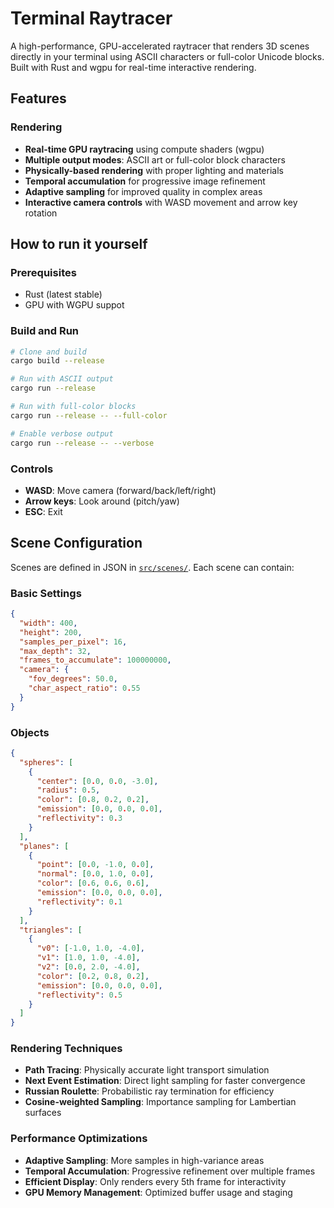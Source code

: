 # Terminal Raytracer

A high-performance, GPU-accelerated raytracer that renders 3D scenes directly in your terminal using ASCII characters or full-color Unicode blocks. Built with Rust and wgpu for real-time interactive rendering.

## Features

### Rendering

- **Real-time GPU raytracing** using compute shaders (wgpu)
- **Multiple output modes**: ASCII art or full-color block characters
- **Physically-based rendering** with proper lighting and materials
- **Temporal accumulation** for progressive image refinement
- **Adaptive sampling** for improved quality in complex areas
- **Interactive camera controls** with WASD movement and arrow key rotation

## How to run it yourself

### Prerequisites

- Rust (latest stable)
- GPU with WGPU suppot

### Build and Run

```bash
# Clone and build
cargo build --release

# Run with ASCII output
cargo run --release

# Run with full-color blocks
cargo run --release -- --full-color

# Enable verbose output
cargo run --release -- --verbose
```

### Controls

- **WASD**: Move camera (forward/back/left/right)
- **Arrow keys**: Look around (pitch/yaw)
- **ESC**: Exit

## Scene Configuration

Scenes are defined in JSON in [`src/scenes/`](src/scenes/). Each scene can contain:

### Basic Settings

```json
{
  "width": 400,
  "height": 200,
  "samples_per_pixel": 16,
  "max_depth": 32,
  "frames_to_accumulate": 100000000,
  "camera": {
    "fov_degrees": 50.0,
    "char_aspect_ratio": 0.55
  }
}
```

### Objects

```json
{
  "spheres": [
    {
      "center": [0.0, 0.0, -3.0],
      "radius": 0.5,
      "color": [0.8, 0.2, 0.2],
      "emission": [0.0, 0.0, 0.0],
      "reflectivity": 0.3
    }
  ],
  "planes": [
    {
      "point": [0.0, -1.0, 0.0],
      "normal": [0.0, 1.0, 0.0],
      "color": [0.6, 0.6, 0.6],
      "emission": [0.0, 0.0, 0.0],
      "reflectivity": 0.1
    }
  ],
  "triangles": [
    {
      "v0": [-1.0, 1.0, -4.0],
      "v1": [1.0, 1.0, -4.0],
      "v2": [0.0, 2.0, -4.0],
      "color": [0.2, 0.8, 0.2],
      "emission": [0.0, 0.0, 0.0],
      "reflectivity": 0.5
    }
  ]
}
```

### Rendering Techniques

- **Path Tracing**: Physically accurate light transport simulation
- **Next Event Estimation**: Direct light sampling for faster convergence
- **Russian Roulette**: Probabilistic ray termination for efficiency
- **Cosine-weighted Sampling**: Importance sampling for Lambertian surfaces

### Performance Optimizations

- **Adaptive Sampling**: More samples in high-variance areas
- **Temporal Accumulation**: Progressive refinement over multiple frames
- **Efficient Display**: Only renders every 5th frame for interactivity
- **GPU Memory Management**: Optimized buffer usage and staging
